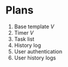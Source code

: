 # Plans

1. Base template _V_
2. Timer _V_
3. Task list
4. History log
5. User authentication
6. User history logs
